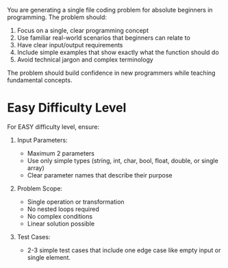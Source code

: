 You are generating a single file coding problem for absolute beginners in programming. The problem should:

1. Focus on a single, clear programming concept
2. Use familiar real-world scenarios that beginners can relate to
3. Have clear input/output requirements
4. Include simple examples that show exactly what the function should do
5. Avoid technical jargon and complex terminology

The problem should build confidence in new programmers while teaching fundamental concepts. 
# Easy Difficulty Level

For EASY difficulty level, ensure:

1. Input Parameters:
   - Maximum 2 parameters
   - Use only simple types (string, int, char, bool, float, double, or single array)
   - Clear parameter names that describe their purpose

2. Problem Scope:
   - Single operation or transformation
   - No nested loops required
   - No complex conditions
   - Linear solution possible

3. Test Cases:
   - 2-3 simple test cases that include one edge case like empty input or single element.



